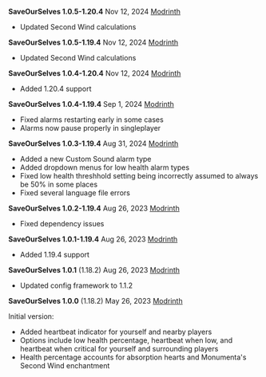 **SaveOurSelves 1.0.5-1.20.4** Nov 12, 2024
[Modrinth](https://modrinth.com/mod/saveourselves/version/1.0.5-1.20.4)

- Updated Second Wind calculations

**SaveOurSelves 1.0.5-1.19.4** Nov 12, 2024
[Modrinth](https://modrinth.com/mod/saveourselves/version/1.0.5-1.19.4)

- Updated Second Wind calculations

**SaveOurSelves 1.0.4-1.20.4** Nov 12, 2024
[Modrinth](https://modrinth.com/mod/saveourselves/version/1.0.4-1.20.4)

- Added 1.20.4 support

**SaveOurSelves 1.0.4-1.19.4** Sep 1, 2024
[Modrinth](https://modrinth.com/mod/saveourselves/version/1.0.4-1.19.4)

- Fixed alarms restarting early in some cases
- Alarms now pause properly in singleplayer

**SaveOurSelves 1.0.3-1.19.4** Aug 31, 2024
[Modrinth](https://modrinth.com/mod/saveourselves/version/1.0.3-1.19.4)

- Added a new Custom Sound alarm type
- Added dropdown menus for low health alarm types
- Fixed low health threshhold setting being incorrectly assumed to always be 50% in some places
- Fixed several language file errors

**SaveOurSelves 1.0.2-1.19.4** Aug 26, 2023
[Modrinth](https://modrinth.com/mod/saveourselves/version/1.0.2-1.19.4)

- Fixed dependency issues

**SaveOurSelves 1.0.1-1.19.4** Aug 26, 2023
[Modrinth](https://modrinth.com/mod/saveourselves/version/1.0.1-1.19.4)

- Added 1.19.4 support

**SaveOurSelves 1.0.1** (1.18.2) Aug 26, 2023
[Modrinth](https://modrinth.com/mod/saveourselves/version/1.0.1)

- Updated config framework to 1.1.2

**SaveOurSelves 1.0.0** (1.18.2) May 26, 2023
[Modrinth](https://modrinth.com/mod/saveourselves/version/1.0.0)

Initial version:

- Added heartbeat indicator for yourself and nearby players
- Options include low health percentage, heartbeat when low, and heartbeat when critical for yourself and surrounding players
- Health percentage accounts for absorption hearts and Monumenta's Second Wind enchantment
